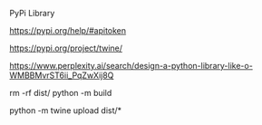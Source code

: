 PyPi Library

https://pypi.org/help/#apitoken

https://pypi.org/project/twine/

https://www.perplexity.ai/search/design-a-python-library-like-o-WMBBMvrST6ii_PqZwXij8Q


rm -rf dist/
 python -m build

python -m twine upload dist/*